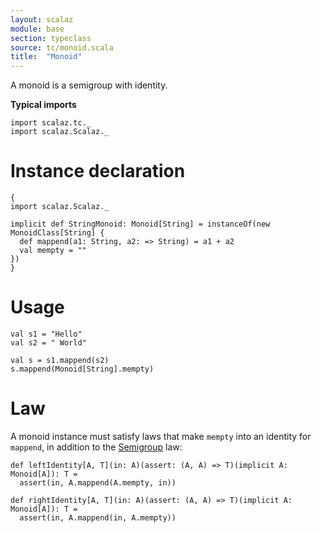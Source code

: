 ```yaml
---
layout: scalaz
module: base
section: typeclass
source: tc/monoid.scala
title:  "Monoid"
---
```


A monoid is a semigroup with identity.

**Typical imports**
```tut:silent
import scalaz.tc._
import scalaz.Scalaz._
```

# Instance declaration

```tut
{
import scalaz.Scalaz._

implicit def StringMonoid: Monoid[String] = instanceOf(new MonoidClass[String] {
  def mappend(a1: String, a2: => String) = a1 + a2
  val mempty = ""
})
}
```

# Usage

```tut
val s1 = "Hello"
val s2 = " World"

val s = s1.mappend(s2)
s.mappend(Monoid[String].mempty)
```

# Law

A monoid instance must satisfy laws that make `mempty` into an identity for
`mappend`, in addition to the [Semigroup](./Semigroup.html) law:

```tut
def leftIdentity[A, T](in: A)(assert: (A, A) => T)(implicit A: Monoid[A]): T =
  assert(in, A.mappend(A.mempty, in))

def rightIdentity[A, T](in: A)(assert: (A, A) => T)(implicit A: Monoid[A]): T =
  assert(in, A.mappend(in, A.mempty))
```
